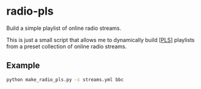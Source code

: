 # radio-pls

Build a simple playlist of online radio streams.

This is just a small script that allows me to dynamically build
[[PLS]] playlists from a preset collection of online radio streams.


## Example

```bash
python make_radio_pls.py -c streams.yml bbc
```


  [PLS]: https://en.wikipedia.org/wiki/PLS_(file_format)
